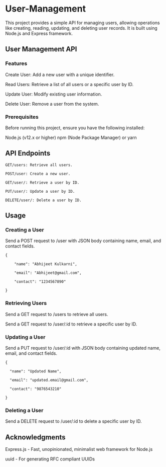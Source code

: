 
# User-Management

This project provides a simple API for managing users, allowing operations like creating, reading, updating, and deleting user records. It is built using Node.js and Express framework.


## User Management API 

### Features

Create User: Add a new user with a unique identifier.

Read Users: Retrieve a list of all users or a specific user by ID.

Update User: Modify existing user information.

Delete User: Remove a user from the system.

### Prerequisites

Before running this project, ensure you have the following installed:

Node.js (v12.x or higher)
npm (Node Package Manager) or yarn

## API Endpoints

    GET/users: Retrieve all users.

    POST/user: Create a new user.

    GET/user/: Retrieve a user by ID.

    PUT/user/: Update a user by ID.

    DELETE/user/: Delete a user by ID.

## Usage
### Creating a User
Send a POST request to /user with JSON body containing name, email, and contact fields.

    {

        "name": "Abhijeet Kulkarni",

        "email": "Abhijeet@gmail.com",

        "contact": "1234567890"

    }

### Retrieving Users
Send a GET request to /users to retrieve all users.

Send a GET request to /user/:id to retrieve a specific user by ID.

### Updating a User
Send a PUT request to /user/:id with JSON body containing updated name, email, and contact fields.

    {

      "name": "Updated Name",

      "email": "updated.email@gmail.com",

      "contact": "9876543210"

    }

### Deleting a User
Send a DELETE request to /user/:id to delete a specific user by ID.


## Acknowledgments
Express.js - Fast, unopinionated, minimalist web framework for Node.js

uuid - For generating RFC compliant UUIDs
